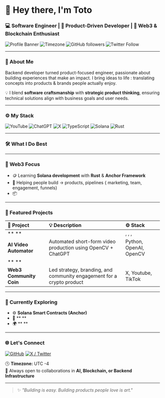 # 👋 Hey there, I'm Toto

### 💻 Software Engineer | 🚀 Product-Driven Developer | 🔗 Web3 & Blockchain Enthusiast  

![Profile Banner](https://img.shields.io/badge/Code-Creativity-blueviolet?style=for-the-badge&logo=visualstudiocode&logoColor=white)
![Timezone](https://img.shields.io/badge/Timezone-UTC--4-green?style=for-the-badge)
![GitHub followers](https://img.shields.io/github/followers/ellyaster?style=social)
![Twitter Follow](https://img.shields.io/twitter/follow/toto?style=social)

---

### 🧩 About Me  
Backend developer turned product-focused engineer, passionate about building experiences that make an impact.
I bring ideas to life : translating concepts into products & brands people actually enjoy.

💡 I blend **software craftsmanship** with **strategic product thinking**, ensuring technical solutions align with business goals and user needs.  

---

### ⚙️ My Stack  


![YouTube](https://img.shields.io/badge/YouTube-FF0000?style=for-the-badge\&logo=youtube\&logoColor=white)
![ChatGPT](https://img.shields.io/badge/ChatGPT-74AA9C?style=for-the-badge\&logo=openai\&logoColor=white)
![X](https://img.shields.io/badge/X-000000?style=for-the-badge\&logo=x\&logoColor=white)
![TypeScript](https://img.shields.io/badge/TypeScript-007ACC?style=for-the-badge\&logo=typescript\&logoColor=white)
![Solana](https://img.shields.io/badge/Solana-9945FF?style=for-the-badge\&logo=solana\&logoColor=white)
![Rust](https://img.shields.io/badge/Rust-000000?style=for-the-badge\&logo=rust\&logoColor=white)

---

### 🛠️ What I Do Best  



---

### 🔗 Web3 Focus  

- 🪙 Learning **Solana development** with **Rust** & **Anchor Framework**  
- 🌉 Helping people build -> products, pipelines { marketing, team, engagement, funnels}
- 📦   

---

### 🚧 Featured Projects  

| 🧰 Project | 💡 Description | ⚙️ Stack |
|:--|:--|:--|
| ** ** | | , , ,  |
| **AI Video Automator** | Automated short-form video production using OpenCV + ChatGPT | Python, OpenAI, OpenCV |
| ** ** | |  |
| **Web3 Community Coin** | Led strategy, branding, and community engagement for a crypto product | X, Youtube, TikTok |

---

### 🌱 Currently Exploring  

- ⚙️ **Solana Smart Contracts (Anchor)**  
- 🧠 ** **  
- 🌍 ** **  

---

### 🌐 Let's Connect  

[![GitHub](https://img.shields.io/badge/GitHub-171515?style=for-the-badge&logo=github&logoColor=white)](https://github.com/ellyaster)
[![X / Twitter](https://img.shields.io/badge/Twitter-000000?style=for-the-badge&logo=x&logoColor=white)](https://x.com/Toto)

🕓 **Timezone:** UTC -4  
💬 Always open to collaborations in **AI, Blockchain, or Backend Infrastructure**  

---

> ✨ *"Building is easy. Building products people love is art."*
